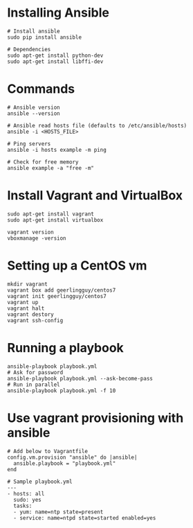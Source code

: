 # Installing Ansible

```
# Install ansible
sudo pip install ansible

# Dependencies
sudo apt-get install python-dev
sudo apt-get install libffi-dev
```

# Commands

```
# Ansible version
ansible --version

# Ansible read hosts file (defaults to /etc/ansible/hosts)
ansible -i <HOSTS_FILE>

# Ping servers
ansible -i hosts example -m ping

# Check for free memory
ansible example -a "free -m"

```

# Install Vagrant and VirtualBox

```
sudo apt-get install vagrant
sudo apt-get install virtualbox

vagrant version
vboxmanage -version

```

# Setting up a CentOS vm

```
mkdir vagrant
vagrant box add geerlingguy/centos7
vagrant init geerlingguy/centos7
vagrant up
vagrant halt
vagrant destory
vagrant ssh-config
```

# Running a playbook

```
ansible-playbook playbook.yml
# Ask for password
ansible-playbook playbook.yml --ask-become-pass
# Run in parallel
ansible-playbook playbook.yml -f 10
```

# Use vagrant provisioning with ansible

```
# Add below to Vagrantfile
config.vm.provision "ansible" do |ansible|
  ansible.playbook = "playbook.yml"
end
```

```
# Sample playbook.yml
---
- hosts: all
  sudo: yes
  tasks:
  - yum: name=ntp state=present
  - service: name=ntpd state=started enabled=yes
```

